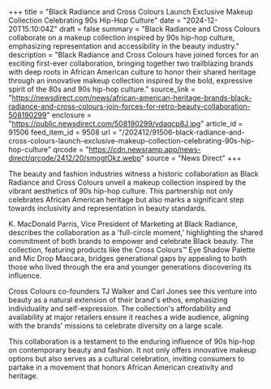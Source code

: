+++
title = "Black Radiance and Cross Colours Launch Exclusive Makeup Collection Celebrating 90s Hip-Hop Culture"
date = "2024-12-20T15:10:04Z"
draft = false
summary = "Black Radiance and Cross Colours collaborate on a makeup collection inspired by 90s hip-hop culture, emphasizing representation and accessibility in the beauty industry."
description = "Black Radiance and Cross Colours have joined forces for an exciting first-ever collaboration, bringing together two trailblazing brands with deep roots in African American culture to honor their shared heritage through an innovative makeup collection inspired by the bold, expressive spirit of the 80s and 90s hip-hop culture."
source_link = "https://newsdirect.com/news/african-american-heritage-brands-black-radiance-and-cross-colours-join-forces-for-retro-beauty-collaboration-508190299"
enclosure = "https://public.newsdirect.com/508190299/vdaqcp8J.jpg"
article_id = 91506
feed_item_id = 9508
url = "/202412/91506-black-radiance-and-cross-colours-launch-exclusive-makeup-collection-celebrating-90s-hip-hop-culture"
qrcode = "https://cdn.newsramp.app/news-direct/qrcode/2412/20/smogtOkz.webp"
source = "News Direct"
+++

<p>The beauty and fashion industries witness a historic collaboration as Black Radiance and Cross Colours unveil a makeup collection inspired by the vibrant aesthetics of 90s hip-hop culture. This partnership not only celebrates African American heritage but also marks a significant step towards inclusivity and representation in beauty standards.</p><p>K. MacDonald Parris, Vice President of Marketing at Black Radiance, describes the collaboration as a 'full-circle moment,' highlighting the shared commitment of both brands to empower and celebrate Black beauty. The collection, featuring products like the Cross Colours™ Eye Shadow Palette and Mic Drop Mascara, bridges generational gaps by appealing to both those who lived through the era and younger generations discovering its influence.</p><p>Cross Colours co-founders TJ Walker and Carl Jones see this venture into beauty as a natural extension of their brand's ethos, emphasizing individuality and self-expression. The collection's affordability and availability at major retailers ensure it reaches a wide audience, aligning with the brands' missions to celebrate diversity on a large scale.</p><p>This collaboration is a testament to the enduring influence of 90s hip-hop on contemporary beauty and fashion. It not only offers innovative makeup options but also serves as a cultural celebration, inviting consumers to partake in a movement that honors African American creativity and heritage.</p>